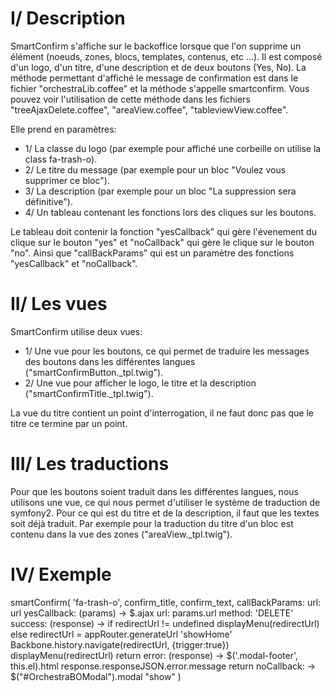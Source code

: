 #  I/ Description

SmartConfirm s'affiche sur le backoffice lorsque que l'on supprime un élément (noeuds, zones, blocs, templates, contenus, etc ...). Il est composé d'un logo, d'un titre, d'une description et de deux boutons (Yes, No).  La méthode permettant d'affiché le message de confirmation est dans le fichier "orchestraLib.coffee" et la méthode s'appelle smartconfirm. Vous pouvez voir l'utilisation de cette méthode dans les fichiers "treeAjaxDelete.coffee", "areaView.coffee", "tableviewView.coffee".

Elle prend en paramètres:
* 1/ La classe du logo (par exemple pour affiché une corbeille on utilise la class fa-trash-o).
* 2/ Le titre du message (par exemple pour un bloc "Voulez vous supprimer ce bloc").
* 3/ La description (par exemple pour un bloc "La suppression sera définitive").
* 4/ Un tableau contenant les fonctions lors des cliques sur les boutons.

Le tableau doit contenir la fonction "yesCallback" qui gère l'évenement du clique sur le bouton "yes" et "noCallback" qui gère le clique sur le bouton "no". Ainsi que "callBackParams" qui est un paramètre des fonctions "yesCallback" et "noCallback".

# II/ Les vues

SmartConfirm utilise deux vues:
* 1/ Une vue pour les boutons, ce qui permet de traduire les messages des boutons dans les différentes langues ("smartConfirmButton._tpl.twig").
* 2/ Une vue pour afficher le logo, le titre et la description ("smartConfirmTitle._tpl.twig").

La vue du titre contient un point d'interrogation, il ne faut donc pas que le titre ce termine par un point.

# III/ Les traductions

Pour que les boutons soient traduit dans les différentes langues, nous utilisons une vue, ce qui nous permet d'utiliser le système de traduction de symfony2. Pour ce qui est du titre et de la description, il faut que les textes soit déjà traduit. Par exemple pour la traduction du titre d'un bloc est contenu dans la vue des zones ("areaView._tpl.twig").

# IV/ Exemple

smartConfirm(
    'fa-trash-o',
    confirm_title,
    confirm_text,
    callBackParams:
      url: url
    yesCallback: (params) ->
      $.ajax
        url: params.url
        method: 'DELETE'
        success: (response) ->
          if redirectUrl != undefined
            displayMenu(redirectUrl)
          else
            redirectUrl = appRouter.generateUrl 'showHome'
            Backbone.history.navigate(redirectUrl, {trigger:true})
            displayMenu(redirectUrl)
          return
        error: (response) ->
          $('.modal-footer', this.el).html response.responseJSON.error.message
          return
    noCallback: ->
      $("#OrchestraBOModal").modal "show"
  )


